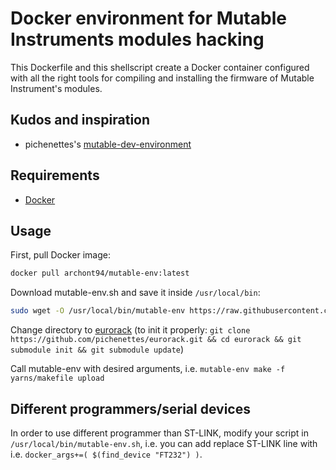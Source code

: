 # Docker environment for Mutable Instruments modules hacking

This Dockerfile and this shellscript create a Docker container configured with all the right tools for compiling and installing the firmware of Mutable Instrument's modules.

## Kudos and inspiration

* pichenettes's [mutable-dev-environment](https://github.com/pichenettes/mutable-dev-environment)

## Requirements

* [Docker](https://www.docker.com/)

## Usage

First, pull Docker image:
```bash
docker pull archont94/mutable-env:latest
```

Download mutable-env.sh and save it inside `/usr/local/bin`:
```bash
sudo wget -O /usr/local/bin/mutable-env https://raw.githubusercontent.com/archont94/mutable-env/master/mutable-env.sh && sudo chmod +x /usr/local/bin/mutable-env.sh
```

Change directory to [eurorack](https://github.com/pichenettes/eurorack) (to init it properly: `git clone https://github.com/pichenettes/eurorack.git && cd eurorack && git submodule init && git submodule update`)

Call mutable-env with desired arguments, i.e. `mutable-env make -f yarns/makefile upload`

## Different programmers/serial devices

In order to use different programmer than ST-LINK, modify your script in `/usr/local/bin/mutable-env.sh`, i.e. you can add replace ST-LINK line with i.e. `docker_args+=( $(find_device "FT232") )`.
